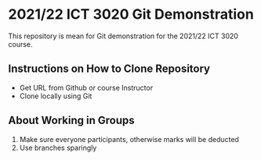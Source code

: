 # 2021/22 ICT 3020 Git Demonstration

This repository is mean for Git demonstration for the 2021/22 ICT 3020 course.

## Instructions on How to Clone Repository

* Get URL from Github or course Instructor
* Clone locally using Git

## About Working in Groups

1. Make sure everyone participants, otherwise marks will be deducted
2. Use branches sparingly 
